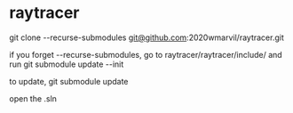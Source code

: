 # raytracer

git clone --recurse-submodules git@github.com:2020wmarvil/raytracer.git

if you forget --recurse-submodules, go to raytracer/raytracer/include/ and run git submodule update --init


to update, git submodule update

open the .sln